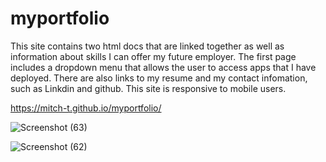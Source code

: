 # myportfolio

This site contains two html docs that are linked together as well as 
information about skills I can offer my future employer.
The first page includes a dropdown menu that allows the user to access 
apps that I have deployed. There are also links to my resume and my contact infomation, such
as Linkdin and github. This site is responsive to mobile users.

https://mitch-t.github.io/myportfolio/

![Screenshot (63)](https://user-images.githubusercontent.com/66184450/94889565-79e6a780-0431-11eb-8cab-08ccb90b8a1a.png)

![Screenshot (62)](https://user-images.githubusercontent.com/66184450/94889657-cf22b900-0431-11eb-9ed8-23d79da10f06.png)
